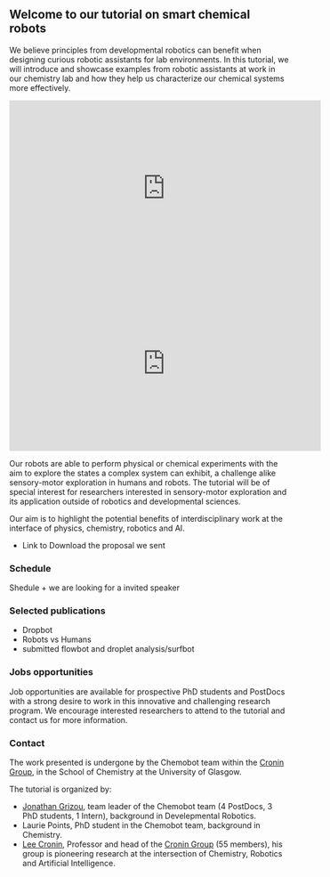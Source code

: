 ## Welcome to our tutorial on smart chemical robots

We believe principles from developmental robotics can benefit when designing curious robotic assistants for lab environments. In this tutorial, we will introduce and showcase examples from robotic assistants at work in our chemistry lab and how they help us characterize our chemical systems more effectively. 

<iframe width="560" height="315" src="https://www.youtube.com/embed/7cb3stRmBW0?ecver=1&autoplay=1" frameborder="0" allowfullscreen></iframe>

<iframe width="560" height="315" src="https://www.youtube.com/embed/OUUUWNLt8Iw?ecver=1&autoplay=1" frameborder="0" allowfullscreen></iframe>

Our robots are able to perform physical or chemical experiments with the aim to explore the states a complex system can exhibit, a challenge alike sensory-motor exploration in humans and robots. The tutorial will be of special interest for researchers interested in sensory-motor exploration and its application outside of robotics and developmental sciences.

Our aim is to highlight the potential benefits of interdisciplinary work at the interface of physics, chemistry, robotics and AI.

- Link to Download the proposal we sent

### Schedule

Shedule + we are looking for a invited speaker

### Selected publications

- Dropbot
- Robots vs Humans
- submitted flowbot and droplet analysis/surfbot

### Jobs opportunities

Job opportunities are available for prospective PhD students and PostDocs with a strong desire to work in this innovative and challenging research program. We encourage interested researchers to attend to the tutorial and contact us for more information.

### Contact

The work presented is undergone by the Chemobot team within the [Cronin Group](http://www.chem.gla.ac.uk/cronin/), in the School of Chemistry at the University of Glasgow.

The tutorial is organized by:

- [Jonathan Grizou](http://jgrizou.com/), team leader of the Chemobot team (4 PostDocs, 3 PhD students, 1 Intern), background in Develepmental Robotics.
- Laurie Points, PhD student in the Chemobot team, background in Chemistry.
- [Lee Cronin](http://www.chem.gla.ac.uk/cronin/members/Lee/), Professor and head of the [Cronin Group](http://www.chem.gla.ac.uk/cronin/) (55 members), his group is pioneering research at the intersection of Chemistry, Robotics and Artificial Intelligence.
